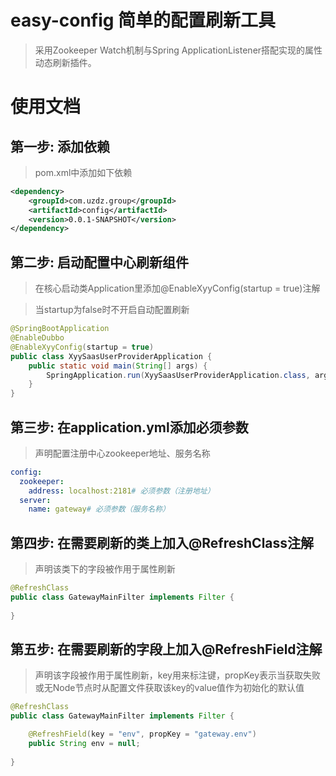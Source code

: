 # easy-config 简单的配置刷新工具
> 采用Zookeeper Watch机制与Spring ApplicationListener搭配实现的属性动态刷新插件。

# 使用文档

## 第一步: 添加依赖
> pom.xml中添加如下依赖

```xml
<dependency>
    <groupId>com.uzdz.group</groupId>
    <artifactId>config</artifactId>
    <version>0.0.1-SNAPSHOT</version>
</dependency>
```
## 第二步: 启动配置中心刷新组件
> 在核心启动类Application里添加@EnableXyyConfig(startup = true)注解

> 当startup为false时不开启自动配置刷新

```java
@SpringBootApplication
@EnableDubbo
@EnableXyyConfig(startup = true)
public class XyySaasUserProviderApplication {
    public static void main(String[] args) {
        SpringApplication.run(XyySaasUserProviderApplication.class, args);
    }
}
```

## 第三步: 在application.yml添加必须参数
> 声明配置注册中心zookeeper地址、服务名称

```yaml
config:
  zookeeper:
    address: localhost:2181# 必须参数（注册地址）
  server:
    name: gateway# 必须参数（服务名称）
```

## 第四步: 在需要刷新的类上加入@RefreshClass注解
> 声明该类下的字段被作用于属性刷新

```java
@RefreshClass
public class GatewayMainFilter implements Filter {
    
}
```

## 第五步: 在需要刷新的字段上加入@RefreshField注解
> 声明该字段被作用于属性刷新，key用来标注键，propKey表示当获取失败或无Node节点时从配置文件获取该key的value值作为初始化的默认值

```java
@RefreshClass
public class GatewayMainFilter implements Filter {

    @RefreshField(key = "env", propKey = "gateway.env")
    public String env = null;
    
}
```